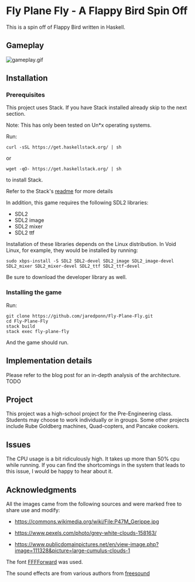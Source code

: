 # Fly Plane Fly - A Flappy Bird Spin Off
This is a spin off of Flappy Bird written in Haskell.

## Gameplay
![gameplay.gif](https://github.com/jaredponn/Fly-Plane-Fly/blob/master/gameplay.gif)

## Installation

### Prerequisites
This project uses Stack. If you have Stack installed already skip to the next section. 

Note: This has only been tested on Un\*x operating systems.

Run:
```
curl -sSL https://get.haskellstack.org/ | sh
```
or
```
wget -qO- https://get.haskellstack.org/ | sh
```
to install Stack.

Refer to the Stack's [readme](https://docs.haskellstack.org/en/stable/README/) for more details

In addition, this game requires the following SDL2 libraries:
* SDL2
* SDL2 image
* SDL2 mixer
* SDL2 ttf

Installation of these libraries depends on the Linux distribution. In Void Linux, for example, they would be installed by running:
```
sudo xbps-install -S SDL2 SDL2-devel SDL2_image SDL2_image-devel SDL2_mixer SDL2_mixer-devel SDL2_ttf SDL2_ttf-devel 
```
Be sure to download the developer library as well.

### Installing the game
Run:
```
git clone https://github.com/jaredponn/Fly-Plane-Fly.git
cd Fly-Plane-Fly
stack build
stack exec fly-plane-fly
```
And the game should run.

## Implementation details
Please refer to the blog post for an in-depth analysis of the architecture.
TODO

## Project
This project was a high-school project for the Pre-Engineering class. Students may choose to work individually or in groups. Some other projects include Rube Goldberg machines, Quad-copters, and Pancake cookers.

## Issues
The CPU usage is a bit ridiculously high. It takes up more than 50% cpu while running. If you can find the shortcomings in the system that leads to this issue, I would be happy to hear about it.

## Acknowledgments
All the images came from the following sources and were marked free to share use and modify:

 * https://commons.wikimedia.org/wiki/File:P47M_Gerippe.jpg

 * https://www.pexels.com/photo/grey-white-clouds-158163/

 * https://www.publicdomainpictures.net/en/view-image.php?image=111328&picture=large-cumulus-clouds-1

The font [FFFForward](http://www.1001fonts.com/fff-forward-font.html) was used.

The sound effects are from various authors from [freesound](https://freesound.org/)
